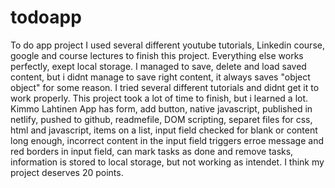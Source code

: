 # todoapp
To do app project
I used several different youtube tutorials, Linkedin course, google and course lectures to finish this project.
Everything else works perfectly, exept local storage. I managed to save, delete and load saved content, but i didnt manage to save right content, it always saves "object object" for some reason. I tried several different tutorials and didnt get it to work properly. This project took a lot of time to finish, but i learned a lot.
Kimmo Lahtinen
App has form, add button, native javascript, published in netlify, pushed to github, readmefile, DOM scripting, separet files for css, html and javascript,
items on a list, input field checked for blank or content long enough, incorrect content in the input field triggers erroe message and red borders in input field,
can mark tasks as done and remove tasks, information is stored to local storage, but not working as intendet.
I think my project deserves 20 points.
